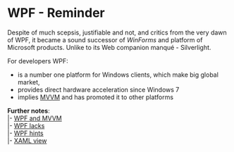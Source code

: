 # WPF - Reminder

Despite of much scepsis, justifiable and not, and critics from the very dawn of WPF, it became a sound successor of _WinForms_ and platform of Microsoft products. Unlike to its Web companion manqué - Silverlight.

For developers WPF:

+ is a number one platform for Windows clients, which make big global market, 
+ provides direct hardware acceleration since Windows&nbsp;7
+ implies [MVVM](https://learn.microsoft.com/en-us/dotnet/architecture/maui/mvvm) and has promoted it to other platforms

__Further notes__:\
|- [WPF and MVVM](mvvm/)\
|- [WPF lacks](readme+/wpf-drawbacks.md)\
|- [WPF hints](readme+/wpf-hints.md)\
|- [XAML view](readme+/wpf-xaml_view.md)
